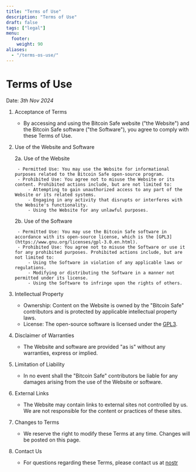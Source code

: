```yaml
---
title: "Terms of Use"
description: "Terms of Use"
draft: false
tags: ["legal"]
menu:
  footer:
    weight: 90
aliases:
  - "/terms-os-use/"
---
```


# Terms of Use

Date: *3th Nov 2024*

1. Acceptance of Terms

    - By accessing and using the Bitcoin Safe website ("the Website") and the Bitcoin Safe software ("the Software"), you agree to comply with these Terms of Use. 

2. Use of the Website and Software

    2a. Use of the Website

        - Permitted Use: You may use the Website for informational purposes related to the Bitcoin Safe open-source program.
        - Prohibited Use: You agree not to misuse the Website or its content. Prohibited actions include, but are not limited to:
            - Attempting to gain unauthorized access to any part of the Website or its related systems.
            - Engaging in any activity that disrupts or interferes with the Website's functionality.
            - Using the Website for any unlawful purposes.

    2b. Use of the Software

        - Permitted Use: You may use the Bitcoin Safe software in accordance with its open-source license, which is the [GPL3](https://www.gnu.org/licenses/gpl-3.0.en.html).
        - Prohibited Use: You agree not to misuse the Software or use it for any prohibited purposes. Prohibited actions include, but are not limited to:
            - Using the Software in violation of any applicable laws or regulations.
            - Modifying or distributing the Software in a manner not permitted under its license.
            - Using the Software to infringe upon the rights of others.

3. Intellectual Property

    - Ownership: Content on the Website is owned by the "Bitcoin Safe" contributors and is protected by applicable intellectual property laws.
    - License: The open-source software is licensed under the [GPL3](https://www.gnu.org/licenses/gpl-3.0.en.html).


4. Disclaimer of Warranties

    - The Website and software are provided "as is" without any warranties, express or implied.

5. Limitation of Liability

    - In no event shall the "Bitcoin Safe" contributors be liable for any damages arising from the use of the Website or software.

6. External Links

    - The Website may contain links to external sites not controlled by us. We are not responsible for the content or practices of these sites.

7. Changes to Terms

    - We reserve the right to modify these Terms at any time. Changes will be posted on this page.

8. Contact Us

    - For questions regarding these Terms, please contact us at [nostr](https://yakihonne.com/users/npub1g9uhysae68vhvwwqel8v9enr9mg43rn4tpurs6a9g4jsrw6nl7lsplhs9v)